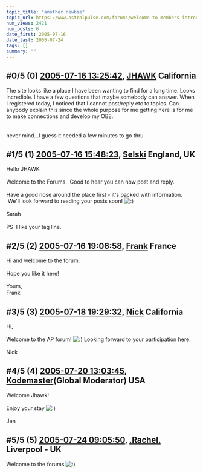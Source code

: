 ```yaml
---
topic_title: "another newbie"
topic_url: https://www.astralpulse.com/forums/welcome-to-members-introductions!/another-newbie-19854
num_views: 2421
num_posts: 6
date_first: 2005-07-16
date_last: 2005-07-24
tags: []
summary: ""
---
```


## \#0/5 (0) [2005-07-16 13:25:42](https://www.astralpulse.com/forums/index.php?msg=170465), [JHAWK](https://www.astralpulse.com/forums/profile/?u=9450) California ##
<section>
The site looks like a place I have been wanting to find for a long time. Looks incredible. I have a few questions that maybe somebody can answer. When I registered today, I noticed that I cannot post/reply etc to topics. Can anybody explain this since the whole purpose for me getting here is for me to make connections and develop my OBE.
<br>
<br>
<br>
never mind...I guess it needed a few minutes to go thru.
</section>

## \#1/5 (1) [2005-07-16 15:48:23](https://www.astralpulse.com/forums/index.php?msg=170473), [Selski](https://www.astralpulse.com/forums/profile/?u=6012) England, UK ##
<section>
Hello JHAWK
<br>
<br>
Welcome to the Forums.  Good to hear you can now post and reply.
<br>
<br>
Have a good nose around the place first - it's packed with information.  We'll look forward to reading your posts soon!
<img alt=":)" class="smiley" src="https://www.astralpulse.com/forums/Smileys/fugue/smiley.png" title="Smiley"/>
<br>
<br>
Sarah
<br>
<br>
PS  I like your tag line.
</section>

## \#2/5 (2) [2005-07-16 19:06:58](https://www.astralpulse.com/forums/index.php?msg=170495), [Frank](https://www.astralpulse.com/forums/profile/?u=359) France ##
<section>
Hi and welcome to the forum.
<br>
<br>
Hope you like it here!
<br>
<br>
Yours,
<br>
Frank
</section>

## \#3/5 (3) [2005-07-18 19:29:32](https://www.astralpulse.com/forums/index.php?msg=170620), [Nick](https://www.astralpulse.com/forums/profile/?u=2080) California ##
<section>
Hi,
<br>
<br>
Welcome to the AP forum!
<img alt=":)" class="smiley" src="https://www.astralpulse.com/forums/Smileys/fugue/smiley.png" title="Smiley"/>
Looking forward to your participation here.
<br>
<br>
Nick
</section>

## \#4/5 (4) [2005-07-20 13:03:45](https://www.astralpulse.com/forums/index.php?msg=170772), [Kodemaster](https://www.astralpulse.com/forums/profile/?u=426)(Global Moderator) USA ##
<section>
Welcome Jhawk!
<br>
<br>
Enjoy your stay
<img alt=":)" class="smiley" src="https://www.astralpulse.com/forums/Smileys/fugue/smiley.png" title="Smiley"/>
<br>
<br>
Jen
</section>

## \#5/5 (5) [2005-07-24 09:05:50](https://www.astralpulse.com/forums/index.php?msg=171136), [.Rachel.](https://www.astralpulse.com/forums/profile/?u=8982) Liverpool - UK ##
<section>
Welcome to the forums
<img alt=":)" class="smiley" src="https://www.astralpulse.com/forums/Smileys/fugue/smiley.png" title="Smiley"/>
</section>